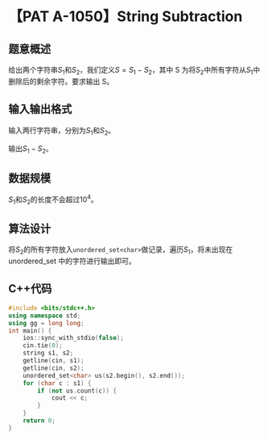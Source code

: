 # 【PAT A-1050】String Subtraction

## 题意概述

给出两个字符串$S_1$和$S_2$，我们定义$S=S_1-S_2$，其中 S 为将$S_2$中所有字符从$S_1$中删除后的剩余字符。要求输出 S。

## 输入输出格式

输入两行字符串，分别为$S_1$和$S_2$。

输出$S_1-S_2$。

## 数据规模

$S_1$和$S_2$的长度不会超过${10}^4$。

## 算法设计

将$S_2$的所有字符放入`unordered_set<char>`做记录，遍历$S_1$，将未出现在 unordered_set 中的字符进行输出即可。

## C++代码

```cpp
#include <bits/stdc++.h>
using namespace std;
using gg = long long;
int main() {
    ios::sync_with_stdio(false);
    cin.tie(0);
    string s1, s2;
    getline(cin, s1);
    getline(cin, s2);
    unordered_set<char> us(s2.begin(), s2.end());
    for (char c : s1) {
        if (not us.count(c)) {
            cout << c;
        }
    }
    return 0;
}
```
